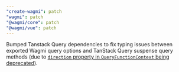 ```yaml
---
"create-wagmi": patch
"wagmi": patch
"@wagmi/core": patch
"@wagmi/vue": patch
---
```


Bumped Tanstack Query dependencies to fix typing issues between exported Wagmi query options and TanStack Query suspense query methods (due to [`direction` property in `QueryFunctionContext` being deprecated](https://github.com/TanStack/query/pull/7410)).
